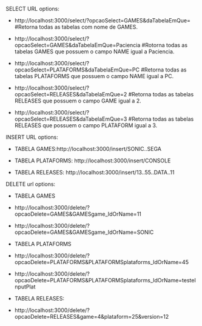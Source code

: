 SELECT URL options:

- http://localhost:3000/select/?opcaoSelect=GAMES&daTabelaEmQue= #Retorna todas as tabelas com nome de GAMES.
- http://localhost:3000/select/?opcaoSelect=GAMES&daTabelaEmQue=Paciencia #Rotorna todas as tabelas GAMES que possuem o campo NAME igual a Paciencia.

- http://localhost:3000/select/?opcaoSelect=PLATAFORMS&daTabelaEmQue=PC #Retorna todas as tabelas PLATAFORMS que possuem o campo NAME igual a PC.

- http://localhost:3000/select/?opcaoSelect=RELEASES&daTabelaEmQue=2 #Retorna todas as tabelas RELEASES que possuem o campo GAME igual a 2.
- http://localhost:3000/select/?opcaoSelect=RELEASES&daTabelaEmQue=3 #Retorna todas as tabelas RELEASES que possuem o campo PLATAFORM igual a 3.

INSERT URL options:
- TABELA GAMES:http://localhost:3000/insert/SONIC..SEGA

- TABELA PLATAFORMS: http://localhost:3000/insert/CONSOLE

- TABELA RELEASES: http://localhost:3000/insert/13..55..DATA..11

DELETE url options:
- TABELA GAMES
- http://localhost:3000/delete/?opcaoDelete=GAMES&GAMESgame_IdOrName=11
- http://localhost:3000/delete/?opcaoDelete=GAMES&GAMESgame_IdOrName=SONIC

- TABELA PLATAFORMS
- http://localhost:3000/delete/?opcaoDelete=PLATAFORMS&PLATAFORMSplataforms_IdOrName=45
- http://localhost:3000/delete/?opcaoDelete=PLATAFORMS&PLATAFORMSplataforms_IdOrName=testeInputPlat

- TABELA RELEASES:
- http://localhost:3000/delete/?opcaoDelete=RELEASES&game=4&plataform=25&version=12
